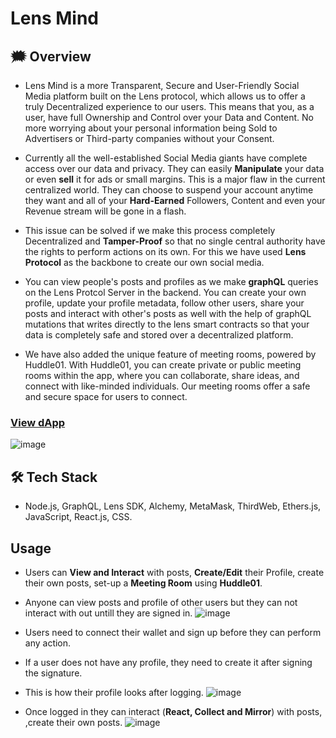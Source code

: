 # Lens Mind

## :right_anger_bubble: Overview
- Lens Mind is a more Transparent, Secure and User-Friendly Social Media platform built on the Lens protocol, which allows us to offer a truly Decentralized experience to our users. This means that you, as a user, have full Ownership and Control over your Data and Content. No more worrying about your personal information being Sold to Advertisers or Third-party companies without your Consent.

- Currently all the well-established Social Media giants have complete access over our data and privacy. They can easily **Manipulate** your data or even **sell** it for ads or small margins. This is a major flaw in the current centralized world. They can choose to suspend your account anytime they want and all of your **Hard-Earned** Followers, Content and even your Revenue stream will be gone in a flash.

- This issue can be solved if we make this process completely Decentralized and **Tamper-Proof** so that no single central authority have the rights to perform actions on its own. For this we have used **Lens Protocol** as the backbone to create our own social media.
  
- You can view people's posts and profiles as we make **graphQL** queries on the Lens Protcol Server in the backend. You can create your own profile, update your profile metadata, follow other users, share your posts and interact with other's posts as well with the help of graphQL mutations that writes directly to the lens smart contracts so that your data is completely safe and stored over a decentralized platform.

- We have also added the unique feature of meeting rooms, powered by Huddle01. With Huddle01, you can create private or public meeting rooms within the app, where you can collaborate, share ideas, and connect with like-minded individuals. Our meeting rooms offer a safe and secure space for users to connect.

### [View dApp](https://lensmind.netlify.app/)
![image](https://github.com/varunsh20/Lens-Mind/assets/62187533/eb5fd256-f1ec-4c24-9d95-22b64d480052)

## :hammer_and_wrench: Tech Stack
 - Node.js, GraphQL, Lens SDK, Alchemy, MetaMask, ThirdWeb, Ethers.js, JavaScript, React.js, CSS.

## Usage
- Users can **View and Interact** with posts, **Create/Edit** their Profile, create their own posts, set-up a **Meeting Room** using **Huddle01**.
- Anyone can view posts and profile of other users but they can not interact with out untill they are signed in.
    ![image](https://github.com/varunsh20/Lens-Mind/assets/62187533/27e1c3e9-aca9-4396-a788-42837607038b)
- Users need to connect their wallet and sign up before they can perform any action.
- If a user does not have any profile, they need to create it after signing the signature.
- This is how their profile looks after logging.
    ![image](https://github.com/varunsh20/Lens-Mind/assets/62187533/f6b0286b-f8f3-4822-89f9-895c917e3d3f)

- Once logged in they can interact (**React, Collect and Mirror**) with posts, ,create their own posts.
  ![image](https://github.com/varunsh20/Lens-Mind/assets/62187533/906fa35a-a666-435b-84dc-ae67366eb0d3)
